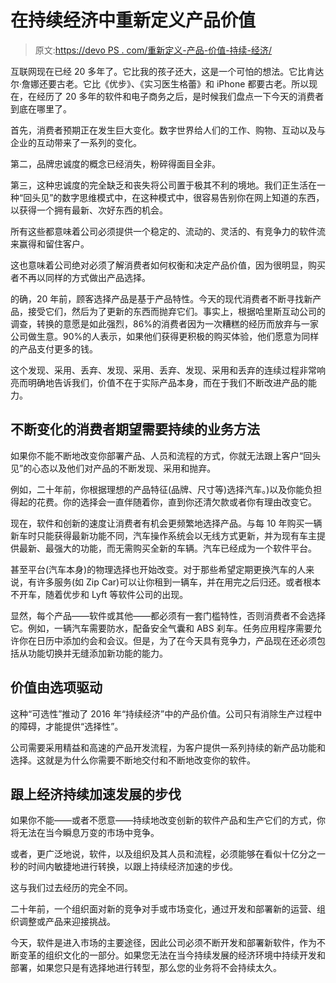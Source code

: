 # 在持续经济中重新定义产品价值

> 原文:[https://devo PS . com/重新定义-产品-价值-持续-经济/](https://devops.com/redefining-product-value-continuous-economy/)

互联网现在已经 20 多年了。它比我的孩子还大，这是一个可怕的想法。它比肯达尔·詹娜还要古老。它比《优步》、《实习医生格蕾》和 iPhone 都要古老。所以现在，在经历了 20 多年的软件和电子商务之后，是时候我们盘点一下今天的消费者到底在哪里了。

首先，消费者预期正在发生巨大变化。数字世界给人们的工作、购物、互动以及与企业的互动带来了一系列的变化。

第二，品牌忠诚度的概念已经消失，粉碎得面目全非。

第三，这种忠诚度的完全缺乏和丧失将公司置于极其不利的境地。我们正生活在一种“回头见”的数字思维模式中，在这种模式中，很容易告别你在网上知道的东西，以获得一个拥有最新、次好东西的机会。

所有这些都意味着公司必须提供一个稳定的、流动的、灵活的、有竞争力的软件流来赢得和留住客户。

这也意味着公司绝对必须了解消费者如何权衡和决定产品价值，因为很明显，购买者不再以同样的方式做出产品选择。

的确，20 年前，顾客选择产品是基于产品特性。今天的现代消费者不断寻找新产品，接受它们，然后为了更新的东西而抛弃它们。事实上，根据哈里斯互动公司的调查，转换的意愿是如此强烈，86%的消费者因为一次糟糕的经历而放弃与一家公司做生意。90%的人表示，如果他们获得更积极的购买体验，他们愿意为同样的产品支付更多的钱。

这个发现、采用、丢弃、发现、采用、丢弃、发现、采用和丢弃的连续过程非常响亮而明确地告诉我们，价值不在于实际产品本身，而在于我们不断改进产品的能力。

## 不断变化的消费者期望需要持续的业务方法

如果你不能不断地改变你部署产品、人员和流程的方式，你就无法跟上客户“回头见”的心态以及他们对产品的不断发现、采用和抛弃。

例如，二十年前，你根据理想的产品特征(品牌、尺寸等)选择汽车。)以及你能负担得起的花费。你的选择会一直伴随着你，直到你还清欠款或者你有理由改变它。

现在，软件和创新的速度让消费者有机会更频繁地选择产品。与每 10 年购买一辆新车时只能获得最新功能不同，汽车操作系统会以无线方式更新，并为现有车主提供最新、最强大的功能，而无需购买全新的车辆。汽车已经成为一个软件平台。

甚至平台(汽车本身)的物理选择也开始改变。对于那些希望定期更换汽车的人来说，有许多服务(如 Zip Car)可以让你租到一辆车，并在用完之后归还。或者根本不开车，随着优步和 Lyft 等软件公司的出现。

显然，每个产品——软件或其他——都必须有一套门槛特性，否则消费者不会选择它。例如，一辆汽车需要防水，配备安全气囊和 ABS 刹车。任务应用程序需要允许你在日历中添加约会和会议。但是，为了在今天具有竞争力，产品现在还必须包括从功能切换并无缝添加新功能的能力。

## 价值由选项驱动

这种“可选性”推动了 2016 年“持续经济”中的产品价值。公司只有消除生产过程中的障碍，才能提供“选择性”。

公司需要采用精益和高速的产品开发流程，为客户提供一系列持续的新产品功能和选择。这就是为什么你需要不断地交付和不断地改变你的软件。

## 跟上经济持续加速发展的步伐

如果你不能——或者不愿意——持续地改变创新的软件产品和生产它们的方式，你将无法在当今瞬息万变的市场中竞争。

或者，更广泛地说，软件，以及组织及其人员和流程，必须能够在看似十亿分之一秒的时间内敏捷地进行转换，以跟上持续经济加速的步伐。

这与我们过去经历的完全不同。

二十年前，一个组织面对新的竞争对手或市场变化，通过开发和部署新的运营、组织调整或产品来迎接挑战。

今天，软件是进入市场的主要途径，因此公司必须不断开发和部署新软件，作为不断变革的组织文化的一部分。如果您无法在当今持续发展的经济环境中持续开发和部署，如果您只是有选择地进行转型，那么您的业务将不会持续太久。